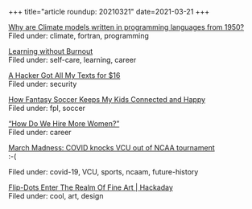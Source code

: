 +++
title="article roundup: 20210321"
date=2021-03-21
+++

[Why are Climate models written in programming languages from 1950?](https://partee.io/2021/02/21/climate-model-response/)  
Filed under: climate, fortran, programming

[Learning without Burnout](https://junglecoder.com/blog/learning-without-burnout)  
Filed under: self-care, learning, career

[A Hacker Got All My Texts for $16](https://www.vice.com/en/article/y3g8wb/hacker-got-my-texts-16-dollars-sakari-netnumber)  
Filed under: security

[How Fantasy Soccer Keeps My Kids Connected and Happy](https://www.wired.com/story/fantasy-soccer-kids-community-coronavirus-pandemic/)  
Filed under: fpl, soccer

[“How Do We Hire More Women?”](https://www.emilykager.com/writing/2021/03/20/diversity.html)  
Filed under: career

[March Madness: COVID knocks VCU out of NCAA tournament](https://sports.yahoo.com/inside-devastating-end-to-vcu-season-covid-19-ncaa-mens-tournament-014123044.html)  
:-(

Filed under: covid-19, VCU, sports, ncaam, future-history

[Flip-Dots Enter The Realm Of Fine Art | Hackaday](https://hackaday.com/2021/03/21/flip-dots-enter-the-realm-of-fine-art/)  
Filed under: cool, art, design

